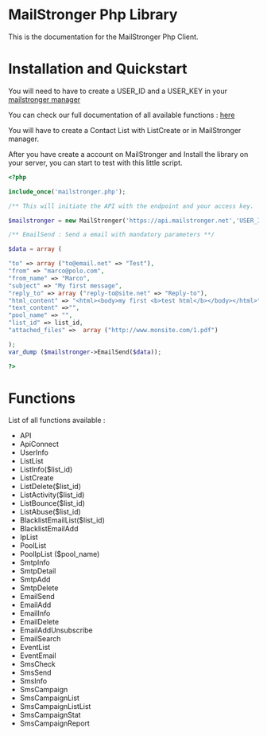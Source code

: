 # MailStronger Php Library

This is the documentation for the MailStronger Php Client.

# Installation and Quickstart

You will need to have to create a USER_ID and a USER_KEY in your [mailstronger manager](https://www.mailstronger.com)

You can check our full documentation of all available functions : [here](https://www.mailstronger.com/json/index.php)

You will have to create a Contact List with ListCreate or in MailStronger manager.

After you have create a account on MailStronger and Install the library on your server, you can start to test with this little script.

```php
<?php

include_once('mailstronger.php');

/** This will initiate the API with the endpoint and your access key.  **/

$mailstronger = new MailStronger('https://api.mailstronger.net','USER_ID','USER_KEY');

/** EmailSend : Send a email with mandatory parameters **/ 

$data = array (

"to" => array ("to@email.net" => "Test"),
"from" => "marco@polo.com",
"from_name" => "Marco",
"subject" => "My first message",
"reply_to" => array ("reply-to@site.net" => "Reply-to"),
"html_content" => "<html><body>my first <b>test html</b></body></html>",
"text_content" =>"",
"pool_name" => "",
"list_id" => list_id,
"attached_files" =>  array ("http://www.monsite.com/1.pdf")

);
var_dump ($mailstronger->EmailSend($data));

?>
```
# Functions

List of all functions available :

* API
* ApiConnect
* UserInfo
* ListList
* ListInfo($list_id)
* ListCreate
* ListDelete($list_id)
* ListActivity($list_id)
* ListBounce($list_id)
* ListAbuse($list_id)
* BlacklistEmailList($list_id)
* BlacklistEmailAdd
* IpList
* PoolList
* PoolIpList ($pool_name)
* SmtpInfo
* SmtpDetail
* SmtpAdd
* SmtpDelete
* EmailSend
* EmailAdd
* EmailInfo
* EmailDelete
* EmailAddUnsubscribe
* EmailSearch
* EventList
* EventEmail
* SmsCheck
* SmsSend
* SmsInfo
* SmsCampaign
* SmsCampaignList
* SmsCampaignListList
* SmsCampaignStat
* SmsCampaignReport
